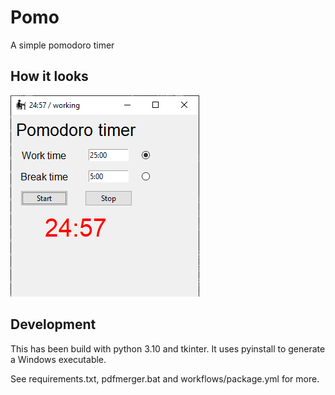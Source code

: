 # Pomo

A simple pomodoro timer

## How it looks

![Screenshot](showme.png)

## Development

This has been build with python 3.10 and tkinter. It uses pyinstall to generate a Windows executable.

See requirements.txt, pdfmerger.bat and workflows/package.yml for more.
